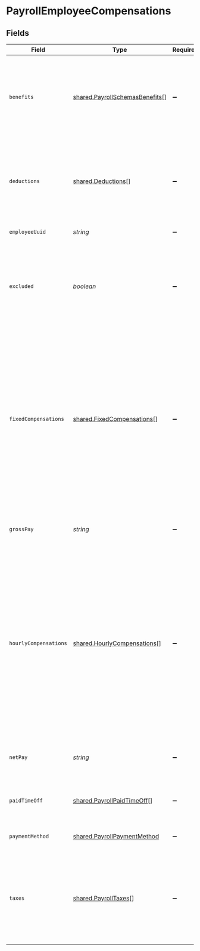 # PayrollEmployeeCompensations


## Fields

| Field                                                                                                                                                                                                                                                                                                              | Type                                                                                                                                                                                                                                                                                                               | Required                                                                                                                                                                                                                                                                                                           | Description                                                                                                                                                                                                                                                                                                        |
| ------------------------------------------------------------------------------------------------------------------------------------------------------------------------------------------------------------------------------------------------------------------------------------------------------------------ | ------------------------------------------------------------------------------------------------------------------------------------------------------------------------------------------------------------------------------------------------------------------------------------------------------------------ | ------------------------------------------------------------------------------------------------------------------------------------------------------------------------------------------------------------------------------------------------------------------------------------------------------------------ | ------------------------------------------------------------------------------------------------------------------------------------------------------------------------------------------------------------------------------------------------------------------------------------------------------------------ |
| `benefits`                                                                                                                                                                                                                                                                                                         | [shared.PayrollSchemasBenefits](../../../sdk/models/shared/payrollschemasbenefits.md)[]                                                                                                                                                                                                                            | :heavy_minus_sign:                                                                                                                                                                                                                                                                                                 | An array of employee benefits for the pay period. Benefits are only included for processed payroll when the include parameter is present.                                                                                                                                                                          |
| `deductions`                                                                                                                                                                                                                                                                                                       | [shared.Deductions](../../../sdk/models/shared/deductions.md)[]                                                                                                                                                                                                                                                    | :heavy_minus_sign:                                                                                                                                                                                                                                                                                                 | An array of employee deductions for the pay period. Deductions are only included for processed payroll when the include parameter is present.                                                                                                                                                                      |
| `employeeUuid`                                                                                                                                                                                                                                                                                                     | *string*                                                                                                                                                                                                                                                                                                           | :heavy_minus_sign:                                                                                                                                                                                                                                                                                                 | The UUID of the employee.                                                                                                                                                                                                                                                                                          |
| `excluded`                                                                                                                                                                                                                                                                                                         | *boolean*                                                                                                                                                                                                                                                                                                          | :heavy_minus_sign:                                                                                                                                                                                                                                                                                                 | This employee will be excluded from payroll calculation and will not be paid for the payroll. Cancelling a payroll would reset all employees' excluded back to false.                                                                                                                                              |
| `fixedCompensations`                                                                                                                                                                                                                                                                                               | [shared.FixedCompensations](../../../sdk/models/shared/fixedcompensations.md)[]                                                                                                                                                                                                                                    | :heavy_minus_sign:                                                                                                                                                                                                                                                                                                 | An array of fixed compensations for the employee. Fixed compensations include tips, bonuses, and one time reimbursements. If this payroll has been processed, only fixed compensations with a value greater than 0.00 are returned. For an unprocessed payroll, all active fixed compensations are returned.       |
| `grossPay`                                                                                                                                                                                                                                                                                                         | *string*                                                                                                                                                                                                                                                                                                           | :heavy_minus_sign:                                                                                                                                                                                                                                                                                                 | The employee's gross pay. This value is only available for processed payrolls.                                                                                                                                                                                                                                     |
| `hourlyCompensations`                                                                                                                                                                                                                                                                                              | [shared.HourlyCompensations](../../../sdk/models/shared/hourlycompensations.md)[]                                                                                                                                                                                                                                  | :heavy_minus_sign:                                                                                                                                                                                                                                                                                                 | An array of hourly compensations for the employee. Hourly compensations include regular, overtime, and double overtime hours. If this payroll has been processed, only hourly compensations with a value greater than 0.00 are returned. For an unprocessed payroll, all active hourly compensations are returned. |
| `netPay`                                                                                                                                                                                                                                                                                                           | *string*                                                                                                                                                                                                                                                                                                           | :heavy_minus_sign:                                                                                                                                                                                                                                                                                                 | The employee's net pay. This value is only available for processed payrolls.                                                                                                                                                                                                                                       |
| `paidTimeOff`                                                                                                                                                                                                                                                                                                      | [shared.PayrollPaidTimeOff](../../../sdk/models/shared/payrollpaidtimeoff.md)[]                                                                                                                                                                                                                                    | :heavy_minus_sign:                                                                                                                                                                                                                                                                                                 | An array of all paid time off the employee is eligible for this pay period.                                                                                                                                                                                                                                        |
| `paymentMethod`                                                                                                                                                                                                                                                                                                    | [shared.PayrollPaymentMethod](../../../sdk/models/shared/payrollpaymentmethod.md)                                                                                                                                                                                                                                  | :heavy_minus_sign:                                                                                                                                                                                                                                                                                                 | The employee's compensation payment method.                                                                                                                                                                                                                                                                        |
| `taxes`                                                                                                                                                                                                                                                                                                            | [shared.PayrollTaxes](../../../sdk/models/shared/payrolltaxes.md)[]                                                                                                                                                                                                                                                | :heavy_minus_sign:                                                                                                                                                                                                                                                                                                 | An array of employer and employee taxes for the pay period. Taxes are only included for processed payroll when the include parameter is present.                                                                                                                                                                   |